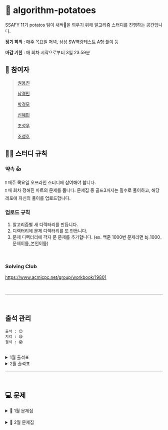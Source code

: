 # 🥔 algorithm-potatoes
SSAFY 11기 potatos 팀이 새싹🌱을 틔우기 위해 알고리즘 스터디를 진행하는 공간입니다.

**정기 회의** : 매주 목요일 저녁, 삼성 SW역량테스트 A형 풀이 등

**마감 기한** : 매 회차 시작으로부터 3일 23:59분

## 👥 참여자
> [권용진](https://github.com/sarmsoo)
> 
> [남경민](https://github.com/nkyungm)
> 
> [박경모](https://github.com/kyoungmopark)
> 
> [신혜민](https://github.com/heymin2)
> 
> [조성우](https://github.com/ABizCho)
> 
> [조성호](https://github.com/sungholion)

## 💁‍♂️ 스터디 규칙

### 약속 👍
❗ 매주 목요일 오프라인 스터디에 참여해야 합니다. <br/>
❗ 매 회차 정해진 파트의 문제를 풉니다. 문제집 중 골드3까지는 필수로 풀이하고, 해당 레포에 자신의 풀이를 업로드합니다. <br/>

### 업로드 규칙
1. 알고리즘별 새 디렉터리를 만듭니다. <br/>
2. 디렉터리에 문제 디렉터리를 또 만듭니다. <br/>
3. 문제 디렉터리에 각자 푼 문제를 추가합니다. (ex. 백준 1000번 문제라면 bj_1000_문제이름_본인이름) <br/>

<br/>

### Solving Club
https://www.acmicpc.net/group/workbook/19801

<br>


---

<br/>

## 출석 관리
```
출석 : 😊
지각 : 😅
결석 : 😱
```

<br>

<details><summary>1월 출석표</summary>

|날짜|권용진|남경민|박경모|신혜민|조성우|조성호|비고|
|------|---|---|---|---|---|---|---|
|2024.01.15|😊|😊|😊|😊|😊|😊|비고: 회의|
|2024.01.18|😊|😊|😊|😊|😊|😊|투썸: [A형: 파이프 옮기기 1](https://www.acmicpc.net/problem/17070)|
|2024.01.25|😊|😊|😊|😊|😊|😊|투썸: [A형: 게리맨더링](https://www.acmicpc.net/problem/17471)|
</details>

<details><summary>2월 출석표</summary>

|날짜|권용진|남경민|박경모|신혜민|조성우|조성호|비고|
|------|---|---|---|---|---|---|---|
|2024.02.01|--|--|--|--|--|--|--|
|2024.02.08|--|--|--|--|--|--|비고: 설 날짜조정 필요|
|2024.02.15|--|--|--|--|--|--|--|
|2024.02.22|--|--|--|--|--|--|--|
|2024.02.29|--|--|--|--|--|--|--|
</details>

---

<br/>


## 💻 문제
<details><summary>📎 1월 문제집</summary>

|회차|1|2|3|4|5|6|7|8|9|
|:---:|:---:|:---:|:---:|:---:|:---:|:---:|:---:|:---:|:---:|
|**1회차**<br>완전탐색<br>(01.16 ~ 01.18)|[연속합](https://www.acmicpc.net/problem/1912)|[일곱난쟁이](https://www.acmicpc.net/problem/2309)|[분해합](https://www.acmicpc.net/problem/2231)|[사탕게임](https://www.acmicpc.net/problem/3085)|[유레카 이론](https://www.acmicpc.net/problem/10448)|~~[숫자 야구](https://www.acmicpc.net/problem/2503)~~|[체스판 다시 칠하기](https://www.acmicpc.net/problem/1018)|~~[부분수열의 합](https://www.acmicpc.net/problem/1182)~~||
|**2회차**<br>BFS (1)<br> (01.19 ~ 01.23)|[DFS와 BFS](https://www.acmicpc.net/problem/1260)|[촌수 계산](https://www.acmicpc.net/problem/2644)|[미로 탐색](https://www.acmicpc.net/problem/2178)||
|**3회차**<br>DFS (1)<br> (01.24 ~ 01.26)|[연결 요소의 개수](https://www.acmicpc.net/problem/11724)|[유기농 배추](https://www.acmicpc.net/problem/1012)|[음식물 피하기](https://www.acmicpc.net/problem/1743)||
|**4회차**<br>BFS (2)<br> (01.27 ~ 01.31)|[나이트의 이동](https://www.acmicpc.net/problem/7562)|[스타트링크](https://www.acmicpc.net/problem/5014)|[숨바꼭질](https://www.acmicpc.net/problem/1697)|[상범 빌딩](https://www.acmicpc.net/problem/6593)|[탈출](https://www.acmicpc.net/problem/3055)||

</details>

<br/>

<details><summary>📎 2월 문제집</summary>

|회차|1|2|3|4|5|6|7|8|9|
|:---:|:---:|:---:|:---:|:---:|:---:|:---:|:---:|:---:|:---:|
|**5회차**<br>DFS (2)<br> (02.01 ~ 02.05)|[단지번호붙이기](https://www.acmicpc.net/problem/2667)|[영역 구하기](https://www.acmicpc.net/problem/2583)|[적록색약](https://www.acmicpc.net/problem/10026)|[경로 찾기](https://www.acmicpc.net/problem/11403)||
|**6회차**<br>백트래킹 (1)<br>(02.06 ~ 02.08)|[부분수열의 합](https://www.acmicpc.net/problem/1182)|[컴백홈](https://www.acmicpc.net/problem/1189)|[암호 만들기](https://www.acmicpc.net/problem/1759)|[N-Queen](https://www.acmicpc.net/problem/9663)||
|**7회차**<br>동적계획법 (1)<br>(02.09 ~ 02.13)|[1로 만들기](https://www.acmicpc.net/problem/1463)|[이친수](https://www.acmicpc.net/problem/2193)|[01타일](https://www.acmicpc.net/problem/1904)|[2xn 타일링](https://www.acmicpc.net/problem/11726)|[2xn 타일링 2](https://www.acmicpc.net/problem/11727)||
|**8회차**<br>그리디 (1)<br>(02.14 ~ 02.16)|[캠핑](https://www.acmicpc.net/problem/4796)|[동전 0](https://www.acmicpc.net/problem/11047)|[수리공 항승](https://www.acmicpc.net/problem/1449)|[회의실 배정](https://www.acmicpc.net/problem/11000)|[강의실 배정](https://www.acmicpc.net/problem/11000)||
|**9회차**<br>실전랜덤 (1)<br>(02.17 ~ 02.21)|[캐슬 디펜스](https://www.acmicpc.net/problem/17135)|[1로 만들기](https://www.acmicpc.net/problem/12852)|[연구소](https://www.acmicpc.net/problem/14502)||
|**10회차**<br>실전랜덤 (2)<br>(02.22 ~ 02.26)|[]()|[]()|[]()|||
|**11회차**<br>실전랜덤 (3)<br>(02.27 ~ 02.29)|[]()|[]()|[]()|||

</details>
